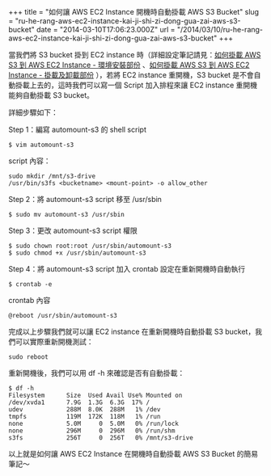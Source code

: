 +++
title = "如何讓 AWS EC2 Instance 開機時自動掛載 AWS S3 Bucket"
slug = "ru-he-rang-aws-ec2-instance-kai-ji-shi-zi-dong-gua-zai-aws-s3-bucket"
date = "2014-03-10T17:06:23.000Z"
url = "/2014/03/10/ru-he-rang-aws-ec2-instance-kai-ji-shi-zi-dong-gua-zai-aws-s3-bucket"
+++

當我們將 S3 bucket 掛到 EC2 instance 時（詳細設定筆記請見：[如何掛載 AWS S3 到 AWS EC2 Instance - 環境安裝部份](https://coderwall.com/p/kdpssg "如何掛載 AWS S3 到 AWS EC2 Instance - 環境安裝部份") 、[如何掛載 AWS S3 到 AWS EC2 Instance - 掛載及卸載部份](https://coderwall.com/p/c8ssvg "如何掛載 AWS S3 到 AWS EC2 Instance - 掛載及卸載部份") ），若將 EC2 instance 重開機，S3 bucket 是不會自動掛載上去的，這時我們可以寫一個 Script 加入排程來讓 EC2 instance 重開機能夠自動掛載 S3 bucket。 

詳細步驟如下：

Step 1：編寫 automount-s3 的 shell script

    $ vim automount-s3

 script 內容：

    sudo mkdir /mnt/s3-drive
    /usr/bin/s3fs <bucketname> <mount-point> -o allow_other

Step 2：將 automount-s3 script 移至 /usr/sbin

    $ sudo mv automount-s3 /usr/sbin

Step 3：更改 automount-s3 script 權限

    $ sudo chown root:root /usr/sbin/automount-s3
    $ sudo chmod +x /usr/sbin/automount-s3

Step 4：將 automount-s3 script 加入 crontab 設定在重新開機時自動執行

    $ crontab -e
 
crontab 內容
   
    @reboot /usr/sbin/automount-s3

完成以上步驟我們就可以讓 EC2 instance 在重新開機時自動掛載 S3 bucket，我們可以實際重新開機測試：

    sudo reboot

重新開機後，我們可以用 df -h 來確認是否有自動掛載：

    $ df -h
    Filesystem      Size  Used Avail Use% Mounted on
    /dev/xvda1      7.9G  1.3G  6.3G  17% /
    udev            288M  8.0K  288M   1% /dev
    tmpfs           119M  172K  118M   1% /run
    none            5.0M     0  5.0M   0% /run/lock
    none            296M     0  296M   0% /run/shm
    s3fs            256T     0  256T   0% /mnt/s3-drive

以上就是如何讓 AWS EC2 Instance 在開機時自動掛載 AWS S3 Bucket 的簡易筆記～
